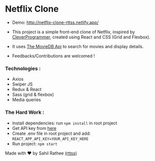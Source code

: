 # Netflix Clone

- Demo: http://netflix-clone-rttss.netlify.app/

- This project is a simple front-end clone of Netflix, inspired by [CleverProgrammer](https://github.com/CleverProgrammer), created using React and CSS (Grid and Flexbox).
- It uses [The MovieDB Api](https://www.themoviedb.org/documentation/api) to search for movies and display details.
- Feedbacks/Contributions are welcomed !

### Technologies :

- Axios
- Swiper JS
- Redux & React
- Sass (grid & flexbox)
- Media queries

### The Hard Work :

- Install dependencies: run `npm install` in root project
- Get API key from [here](https://www.themoviedb.org/settings/api)
- Create .env file in root project and add: `REACT_APP_API_KEY=YOUR_API_KEY_HERE`
- Run project: `npm start`

Made with ❤️ by Sahil Rathee [(rttss)](https://github.com/rttss-sahil)
